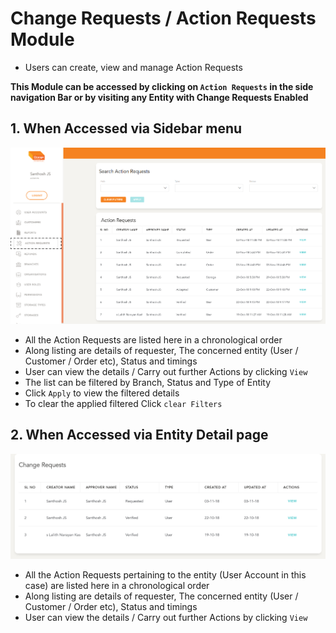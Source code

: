 # Change Requests / Action Requests Module

- Users can create, view and manage Action Requests

**This Module can be accessed by clicking on `Action Requests` in the side navigation Bar or by visiting any Entity with Change Requests Enabled**

## 1. When Accessed via Sidebar menu

![N|Solid](media/listing2.png)

- All the Action Requests are listed here in a chronological order 
- Along listing are details of requester, The concerned entity (User / Customer / Order etc), Status and timings 
- User can view the details / Carry out further Actions by clicking `View`
- The list can be filtered by Branch, Status and Type of Entity
- Click `Apply` to view the filtered details
- To clear the applied filtered Click `clear Filters`


## 2. When Accessed via Entity Detail page

![N|Solid](media/listing1.png)

- All the Action Requests pertaining to the entity (User Account in this case) are listed here in a chronological order 
- Along listing are details of requester, The concerned entity (User / Customer / Order etc), Status and timings 
- User can view the details / Carry out further Actions by clicking `View`
